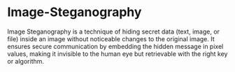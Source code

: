 # Image-Steganography
Image Steganography is a technique of hiding secret data (text, image, or file) inside an image without noticeable changes to the original image. It ensures secure communication by embedding the hidden message in pixel values, making it invisible to the human eye but retrievable with the right key or algorithm.

